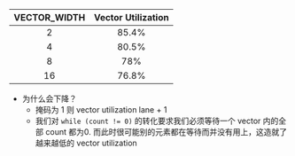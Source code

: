 |VECTOR_WIDTH|Vector Utilization|
|:---:|:---:|
|2|85.4%|
|4|80.5%|
|8|78%|
|16|76.8%|
- 为什么会下降？
  - 掩码为 1 则 vector utilization lane + 1
  - 我们对 `while (count != 0)` 的转化要求我们必须等待一个 vector 内的全部 count 都为0. 而此时很可能别的元素都在等待而并没有用上，这造就了越来越低的 vector utilization